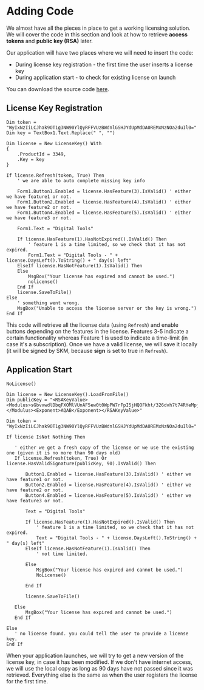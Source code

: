 # Adding Code
We almost have all the pieces in place to get a working licensing solution.
We will cover the code in this section and look at how to retrieve **access tokens** and **public key (RSA)** later.

Our application will have two places where we will need to insert the code:
* During license key registration - the first time the user inserts a license key
* During application start - to check for existing license on launch

You can download the source code <a href="/tutorials/sourcecode.zip" target="_blank">here</a>.

## License Key Registration

```
Dim token = "WyIxNzIiLCJhak9OT1g3NW90YlQyRFFVUzBWdnlGSHJYdUpMdDA0REMxNzNOa2duIl0="
Dim key = TextBox1.Text.Replace(" ", "")

Dim license = New LicenseKey() With
{
    .ProductId = 3349,
    .Key = key
}

If license.Refresh(token, True) Then
    ' we are able to auto complete missing key info

    Form1.Button1.Enabled = license.HasFeature(3).IsValid() ' either we have feature1 or not.
    Form1.Button2.Enabled = license.HasFeature(4).IsValid() ' either we have feature2 or not.
    Form1.Button4.Enabled = license.HasFeature(5).IsValid() ' either we have feature3 or not.

    Form1.Text = "Digital Tools"

    If license.HasFeature(1).HasNotExpired().IsValid() Then
        ' feature 1 is a time limited, so we check that it has not expired.
        Form1.Text = "Digital Tools - " + license.DaysLeft().ToString() + " day(s) left"
    ElseIf license.HasNotFeature(1).IsValid() Then
    Else
        MsgBox("Your license has expired and cannot be used.")
        nolicense()
    End If
    license.SaveToFile()
Else
    ' something went wrong.
    MsgBox("Unable to access the license server or the key is wrong.")
End If
```

This code will retrieve all the license data (using `Refresh`) and enable buttons depending on the features in the license.
Features 3-5 indicate a certain functionality whereas Feature 1 is used to indicate a time-limit (in case it's a subscription).
Once we have a valid license, we will save it locally (it will be signed by SKM, because **sign** is set to true in `Refresh`).
 
 ## Application Start
 ```
 NoLicense()

Dim license = New LicenseKey().LoadFromFile()
Dim publicKey = "<RSAKeyValue><Modulus>sGbvxwdlDbqFXOMlVUnAF5ew0t0WpPW7rFpI5jHQOFkht/326dvh7t74RYeMpjy357NljouhpTLA3a6idnn4j6c3jmPWBkjZndGsPL4Bqm+fwE48nKpGPjkj4q/yzT4tHXBTyvaBjA8bVoCTn+LiC4XEaLZRThGzIn5KQXKCigg6tQRy0GXE13XYFVz/x1mjFbT9/7dS8p85n8BuwlY5JvuBIQkKhuCNFfrUxBWyu87CFnXWjIupCD2VO/GbxaCvzrRjLZjAngLCMtZbYBALksqGPgTUN7ZM24XbPWyLtKPaXF2i4XRR9u6eTj5BfnLbKAU5PIVfjIS+vNYYogteQ==</Modulus><Exponent>AQAB</Exponent></RSAKeyValue>"

Dim token = "WyIxNzIiLCJhak9OT1g3NW90YlQyRFFVUzBWdnlGSHJYdUpMdDA0REMxNzNOa2duIl0="

If license IsNot Nothing Then

    ' either we get a fresh copy of the license or we use the existing one (given it is no more than 90 days old)
    If license.Refresh(token, True) Or license.HasValidSignature(publicKey, 90).IsValid() Then

        Button1.Enabled = license.HasFeature(3).IsValid() ' either we have feature1 or not.
        Button2.Enabled = license.HasFeature(4).IsValid() ' either we have feature2 or not.
        Button4.Enabled = license.HasFeature(5).IsValid() ' either we have feature3 or not.

        Text = "Digital Tools"

        If license.HasFeature(1).HasNotExpired().IsValid() Then
            ' feature 1 is a time limited, so we check that it has not expired.
            Text = "Digital Tools - " + license.DaysLeft().ToString() + " day(s) left"
        ElseIf license.HasNotFeature(1).IsValid() Then
            ' not time limited.

        Else
            MsgBox("Your license has expired and cannot be used.")
            NoLicense()

        End If

        license.SaveToFile()

    Else
        MsgBox("Your license has expired and cannot be used.")
    End If

Else
    ' no license found. you could tell the user to provide a license key.
End If
 ```
When your application launches, we will try to get a new version of the license key, in case it has been modified.
If we don't have internet access, we will use the local copy as long as 90 days have not passed since it was retrieved.
Everything else is the same as when the user registers the license for the first time.